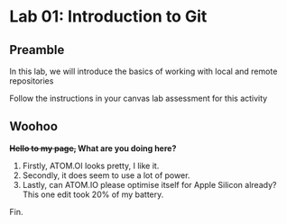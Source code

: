 # Lab 01: Introduction to Git

## Preamble

In this lab, we will introduce the basics of working with local and remote repositories

Follow the instructions in your canvas lab assessment for this activity


## Woohoo

**~~Hello to my page,~~ What are you doing here?**

1. Firstly, ATOM.OI looks pretty, I like it.
2. Secondly, it does seem to use a lot of power.
3. Lastly, can ATOM.IO please optimise itself for Apple Silicon already? This one edit took 20% of my battery.

Fin.
